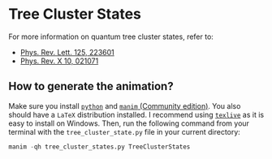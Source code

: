 # Tree Cluster States
For more information on quantum tree cluster states, refer to:
* [Phys. Rev. Lett. 125, 223601](https://doi.org/10.1103/PhysRevLett.125.223601)
* [Phys. Rev. X 10, 021071](https://doi.org/10.1103/PhysRevX.10.021071)

## How to generate the animation?
Make sure you install [`python`](https://python.org) and [`manim` (Community edition)](https://docs.manim.community/). You also should have a `LaTeX` distribution installed. I recommend using [`texlive`](https://www.tug.org/texlive/) as it is easy to install on Windows. Then, run the following command from your terminal with the `tree_cluster_state.py` file in your current directory:
```python
manim -qh tree_cluster_states.py TreeClusterStates
```